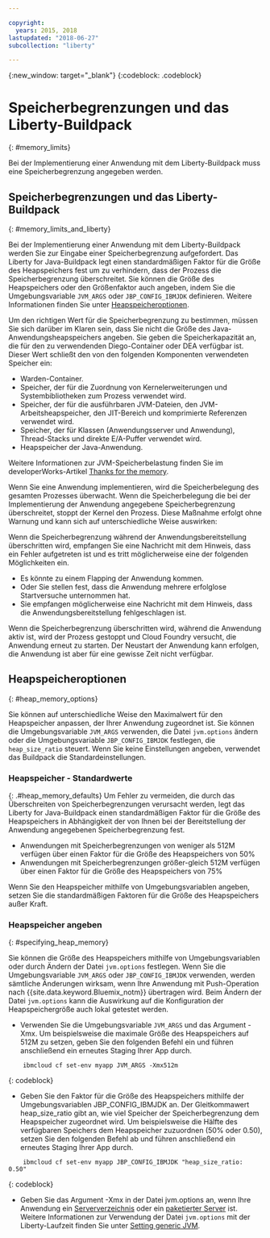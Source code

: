 ```yaml
---

copyright:
  years: 2015, 2018
lastupdated: "2018-06-27"
subcollection: "liberty"

---
```


{:new_window: target="_blank"}
{:codeblock: .codeblock}

# Speicherbegrenzungen und das Liberty-Buildpack
{: #memory_limits}

Bei der Implementierung einer Anwendung mit dem Liberty-Buildpack muss eine
Speicherbegrenzung angegeben werden.

## Speicherbegrenzungen und das Liberty-Buildpack
{: #memory_limits_and_liberty}


Bei der Implementierung einer Anwendung mit dem Liberty-Buildpack werden Sie zur Eingabe einer Speicherbegrenzung aufgefordert. Das Liberty for Java-Buildpack legt einen standardmäßigen Faktor für die Größe des Heapspeichers fest um zu verhindern, dass der Prozess die Speicherbegrenzung überschreitet. Sie können die Größe des Heapspeichers oder den Größenfaktor auch angeben, indem Sie die Umgebungsvariable `JVM_ARGS` oder `JBP_CONFIG_IBMJDK` definieren. Weitere Informationen finden Sie unter [Heapspeicheroptionen](#heap_memory_options).

Um den richtigen Wert für die Speicherbegrenzung zu bestimmen, müssen Sie sich
darüber im Klaren sein, dass Sie nicht die Größe des Java-Anwendungsheapspeichers angeben. Sie geben die Speicherkapazität an, die für den zu verwendenden Diego-Container oder DEA verfügbar ist. Dieser Wert schließt den von den
folgenden Komponenten verwendeten Speicher ein:

* Warden-Container.
* Speicher, der für die Zuordnung von Kernelerweiterungen und Systembibliotheken zum Prozess verwendet wird.
* Speicher, der für die ausführbaren JVM-Dateien, den JVM-Arbeitsheapspeicher, den JIT-Bereich und komprimierte Referenzen verwendet wird.
* Speicher, der für Klassen (Anwendungsserver und Anwendung), Thread-Stacks und direkte E/A-Puffer verwendet wird.
* Heapspeicher der Java-Anwendung.

Weitere Informationen zur JVM-Speicherbelastung finden Sie im developerWorks-Artikel [Thanks for the memory](http://www.ibm.com/developerworks/library/j-nativememory-linux/).

Wenn
Sie eine Anwendung implementieren, wird die Speicherbelegung des gesamten Prozesses
überwacht. Wenn die Speicherbelegung die bei der Implementierung der Anwendung angegebene Speicherbegrenzung
überschreitet, stoppt der Kernel den Prozess. Diese Maßnahme erfolgt ohne Warnung und kann sich auf unterschiedliche Weise auswirken:

 Wenn die Speicherbegrenzung während der Anwendungsbereitstellung überschritten wird, empfangen Sie eine Nachricht mit dem Hinweis, dass ein Fehler aufgetreten ist und es tritt möglicherweise eine der folgenden Möglichkeiten ein.

  * Es könnte zu einem Flapping
der Anwendung kommen.
  * Oder Sie stellen fest, dass die Anwendung mehrere erfolglose Startversuche
unternommen hat.
  * Sie empfangen möglicherweise eine Nachricht mit dem Hinweis, dass die Anwendungsbereitstellung fehlgeschlagen ist.

Wenn die Speicherbegrenzung überschritten wird, während die Anwendung aktiv ist, wird der Prozess gestoppt und Cloud Foundry versucht, die Anwendung erneut zu starten. Der Neustart der Anwendung kann erfolgen, die Anwendung ist aber für eine gewisse Zeit nicht verfügbar.

## Heapspeicheroptionen
{: #heap_memory_options}

Sie können auf unterschiedliche Weise den Maximalwert für den Heapspeicher anpassen, der Ihrer Anwendung zugeordnet ist. Sie können die Umgebungsvariable `JVM_ARGS` verwenden, die Datei `jvm.options` ändern oder die Umgebungsvariable `JBP_CONFIG_IBMJDK` festlegen, die `heap_size_ratio` steuert. Wenn Sie keine Einstellungen angeben, verwendet das Buildpack die Standardeinstellungen.

### Heapspeicher - Standardwerte
{: .#heap_memory_defaults}
Um Fehler zu vermeiden, die durch das Überschreiten von Speicherbegrenzungen verursacht werden, legt das Liberty for Java-Buildpack einen standardmäßigen Faktor für die Größe des Heapspeichers in Abhängigkeit der von Ihnen bei der Bereitstellung der Anwendung angegebenen Speicherbegrenzung fest.

* Anwendungen mit Speicherbegrenzungen von weniger als 512M verfügen über einen Faktor für die Größe des Heapspeichers von 50%
* Anwendungen mit Speicherbegrenzungen größer-gleich 512M verfügen über einen Faktor für die Größe des Heapspeichers von 75%

Wenn Sie den Heapspeicher mithilfe von Umgebungsvariablen angeben, setzen Sie die standardmäßigen Faktoren für die Größe des Heapspeichers außer Kraft.

### Heapspeicher angeben
{: #specifying_heap_memory}

Sie können die Größe des Heapspeichers mithilfe von Umgebungsvariablen oder durch Ändern der Datei `jvm.options` festlegen. Wenn Sie die Umgebungsvariable `JVM_ARGS` oder `JBP_CONFIG_IBMJDK` verwenden, werden sämtliche Änderungen wirksam, wenn Ihre Anwendung mit Push-Operation nach {{site.data.keyword.Bluemix_notm}} übertragen wird. Beim Ändern der Datei `jvm.options` kann die Auswirkung auf die Konfiguration der Heapspeichergröße auch lokal getestet werden.

* Verwenden Sie die Umgebungsvariable `JVM_ARGS` und das Argument -Xmx. Um beispielsweise die maximale Größe des Heapspeichers auf 512M zu setzen, geben Sie den folgenden Befehl ein und
führen anschließend ein erneutes Staging Ihrer App durch.

```
    ibmcloud cf set-env myapp JVM_ARGS -Xmx512m
```
{: codeblock}

* Geben Sie den Faktor für die Größe des Heapspeichers mithilfe der Umgebungsvariablen JBP_CONFIG_IBMJDK an.  Der Gleitkommawert heap_size_ratio gibt an, wie viel Speicher der Speicherbegrenzung dem Heapspeicher zugeordnet wird.  Um beispielsweise die Hälfte des verfügbaren Speichers dem Heapspeicher zuzuordnen (50% oder 0.50), setzen Sie den folgenden Befehl ab und führen anschließend ein erneutes Staging Ihrer App durch.

```
    ibmcloud cf set-env myapp JBP_CONFIG_IBMJDK "heap_size_ratio: 0.50"
```
{: codeblock}

* Geben Sie das Argument -Xmx in der Datei jvm.options an, wenn Ihre Anwendung ein [Serververzeichnis](/docs/runtimes/liberty/optionsForPushing.html#server_directory) oder ein [paketierter Server](/docs/runtimes/liberty/optionsForPushing.html#packaged_server) ist. Weitere Informationen zur Verwendung der Datei `jvm.options` mit der Liberty-Laufzeit finden Sie unter [Setting generic JVM](http://www-01.ibm.com/support/docview.wss?uid=swg21596474).  
